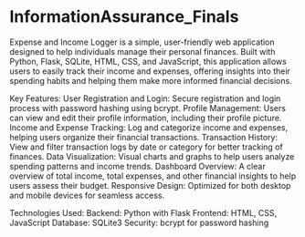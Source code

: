 # InformationAssurance_Finals

Expense and Income Logger
is a simple, user-friendly web application designed to help individuals manage their personal finances. Built with Python, Flask, SQLite, HTML, CSS, and JavaScript, this application allows users to easily track their income and expenses, offering insights into their spending habits and helping them make more informed financial decisions.

Key Features:
User Registration and Login: Secure registration and login process with password hashing using bcrypt.
Profile Management: Users can view and edit their profile information, including their profile picture.
Income and Expense Tracking: Log and categorize income and expenses, helping users organize their financial transactions.
Transaction History: View and filter transaction logs by date or category for better tracking of finances.
Data Visualization: Visual charts and graphs to help users analyze spending patterns and income trends.
Dashboard Overview: A clear overview of total income, total expenses, and other financial insights to help users assess their budget.
Responsive Design: Optimized for both desktop and mobile devices for seamless access.

Technologies Used:
Backend: Python with Flask
Frontend: HTML, CSS, JavaScript
Database: SQLite3
Security: bcrypt for password hashing
